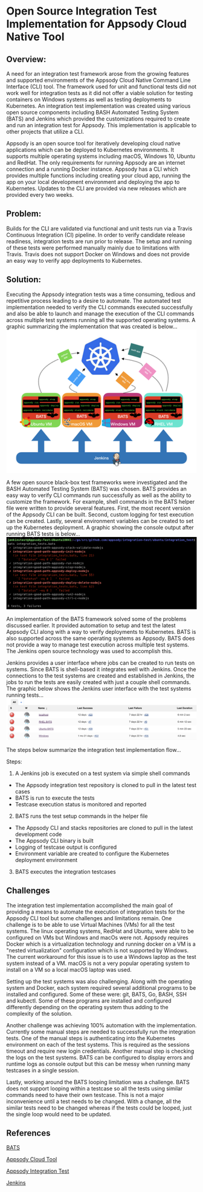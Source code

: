 # Open Source Integration Test Implementation for Appsody Cloud Native Tool
## Overview:
A need for an integration test framework arose from the growing features and supported environments of the Appsody Cloud Native Command Line Interface (CLI) tool. The framework used for unit and functional tests did not work well for integration tests as it did not offer a viable solution for testing containers on Windows systems as well as testing deployments to Kubernetes. An integration test implementation was created using various open source components including BASH Automated Testing System (BATS) and Jenkins which provided the customizations required to create and run an integration test for Appsody. This implementation is applicable to other projects that utilize a CLI. 

Appsody is an open source tool for iteratively developing cloud native applications which can be deployed to Kubernetes environments. It supports multiple operating systems including macOS, Windows 10, Ubuntu and RedHat. The only requirements for running Appsody are an internet connection and a running Docker instance. Appsody has a CLI which provides multiple functions including creating your cloud app, running the app on your local development environment and deploying the app to Kubernetes. Updates to the CLI are provided via new releases which are provided every two weeks. 
## Problem:
Builds for the CLI are validated via functional and unit tests run via a Travis Continuous Integration (CI) pipeline. In order to verify candidate release readiness, integration tests are run prior to release. The setup and running of these tests were performed manually mainly due to limitations with Travis. Travis does not support Docker on Windows and does not provide an easy way to verify app deployments to Kubernetes.
## Solution:
Executing the Appsody integration tests was a time consuming, tedious and repetitive process leading to a desire to automate. The automated test implementation needed to verify the CLI commands executed successfully and also be able to launch and manage the execution of the CLI commands across multiple test systems running all the supported operating systems. A graphic summarizing the implementation that was created is below...
![graphic](https://github.com/appsody/integration-test/blob/master/docs/AppsodyIntegrationTest.jpeg "Appsody Integration Test Implementation")

A few open source black-box test frameworks were investigated and the BASH Automated Testing System (BATS) was chosen. BATS provides an easy way to verify CLI commands run successfully as well as the ability to customize the framework. For example, shell commands in the BATS helper file were written to provide several features. First, the most recent version of the Appsody CLI can be built. Second, custom logging for test execution can be created. Lastly, several environment variables can be created to set up the Kubernetes deployment. A graphic showing the console output after running BATS tests is below...
![graphic](https://github.com/appsody/integration-test/blob/master/docs/BATSOutput.png "Sample BATS output")

An implementation of the BATS framework solved some of the problems discussed earlier. It provided automation to setup and test the latest Appsody CLI along with a way to verify deployments to Kubernetes. BATS is also supported across the same operating systems as Appsody. BATS does not provide a way to manage test execution across multiple test systems. The Jenkins open source technology was used to accomplish this.

Jenkins provides a user interface where jobs can be created to run tests on systems. Since BATS is shell-based it integrates well with Jenkins. Once the connections to the test systems are created and established in Jenkins, the jobs to run the tests are easily created with just a couple shell commands. The graphic below shows the Jenkins user interface with the test systems running tests...
![graphic](https://github.com/appsody/integration-test/blob/master/docs/JenkinsOutput.png "Sample Jenkins output")

The steps below summarize the integration test implementation flow...

Steps:
1. A Jenkins job is executed on a test system via simple shell commands
- The Appsody integration test repository is cloned to pull in the latest test cases 
- BATS is run to execute the tests
- Testcase execution status is monitored and reported
2. BATS runs the test setup commands in the helper file
- The Appsody CLI and stacks repositories are cloned to pull in the latest development code
- The Appsody CLI binary is built
- Logging of testcase output is configured
- Environment variable are created to configure the Kubernetes deployment environment
3. BATS executes the integration testcases

## Challenges
The integration test implementation accomplished the main goal of providing a means to automate the execution of integration tests for the Appsody CLI tool but some challenges and limitations remain. One challenge is to be able to use Virtual Machines (VMs) for all the test systems. The linux operating systems, RedHat and Ubuntu, were able to be configured on VMs but Windows and macOs were not. Appsody requires Docker which is a virtualization technology and running docker on a VM is a "nested virtualization" configuration which is not supported by Windows. The current workaround for this issue is to use a Windows laptop as the test system instead of a VM. macOS is not a very popular operating system to install on a VM so a local macOS laptop was used.

Setting up the test systems was also challenging. Along with the operating system and Docker, each system required several additional programs to be installed and configured. Some of these were: git, BATS, Go, BASH, SSH and kubectl. Some of these programs are installed and configured differently depending on the operating system thus adding to the complexity of the solution. 

Another challenge was achieving 100% automation with the implementation. Currently some manual steps are needed to successfully run the integration tests. One of the manual steps is authenticating into the Kubernetes environment on each of the test systems. This is required as the sessions timeout and require new login credentials. Another manual step is checking the logs on the test systems. BATS can be configured to display errors and runtime logs as console output but this can be messy when running many testcases in a single session. 

Lastly, working around the BATS looping limitation was a challenge. BATS does not support looping within a testcase so all the tests using similar commands need to have their own testcase. This is not a major inconvenience until a test needs to be changed. With a change, all the similar tests need to be changed whereas if the tests could be looped, just the single loop would need to be updated.

## References
[BATS](https://github.com/bats-core/bats-core)

[Appsody Cloud Tool](https://appsody.dev/)

[Appsody Integration Test](https://github.com/appsody/integration-test)

[Jenkins](https://jenkins.io/)